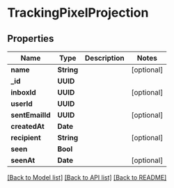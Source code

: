 # TrackingPixelProjection

## Properties
Name | Type | Description | Notes
------------ | ------------- | ------------- | -------------
**name** | **String** |  | [optional] 
**_id** | **UUID** |  | 
**inboxId** | **UUID** |  | [optional] 
**userId** | **UUID** |  | 
**sentEmailId** | **UUID** |  | [optional] 
**createdAt** | **Date** |  | 
**recipient** | **String** |  | [optional] 
**seen** | **Bool** |  | 
**seenAt** | **Date** |  | [optional] 

[[Back to Model list]](../README#documentation-for-models) [[Back to API list]](../README#documentation-for-api-endpoints) [[Back to README]](../README)


